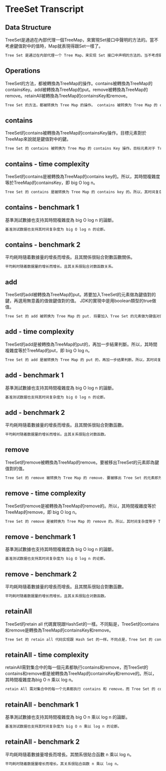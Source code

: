 # TreeSet Transcript

## Data Structure

TreeSet是通過在內部代理一個TreeMap，來實現Set接口中聲明的方法的。當不考慮鍵值對中的值時，Map就表現得跟Set一樣了。

```txt
Tree Set 是通过在内部代理一个 Tree Map，来实现 Set 接口中声明的方法的。当不考虑键值对中的值时，Map 就表现得跟 Set 一样了。
```

## Operations

TreeSet的方法，都被轉換為TreeMap的操作。contains被轉換為TreeMap的containsKey。add被轉換為TreeMap的put。remove被轉換為TreeMap的remove。retainAll被轉換為TreeMap的containsKey和remove。

```txt
Tree Set 的方法，都被转换为 Tree Map 的操作。 contains 被转换为 Tree Map 的 contains Key.  add 被转换为 Tree Map 的 put。. remove 被转换为 Tree Map 的 remove.  retain All 被转换为 Tree Map 的 contains Key 和 remove.
```

## contains

TreeSet的contains被轉換為TreeMap的containsKey操作。目標元素對於TreeMap來說就是鍵值對中的鍵。

```txt
Tree Set 的 contains 被转换为 Tree Map 的 contains Key 操作。目标元素对于 Tree Map 来说就是键值对中的键。
```

## contains - time complexity

TreeSet的contains是被轉換為TreeMap的contains key的。所以，其時間複雜度等於TreeMap的containsKey，即 big O log n。

```txt
Tree Set 的 contains 是被转换为 Tree Map 的 contains key 的。所以，其时间复杂度等于 Tree Map 的 contains Key，即 big O log n。
```

## contains - benchmark 1

基準測試數據也支持其時間複雜度為 big O log n 的論斷。

```txt
基准测试数据也支持其时间复杂度为 big O log n 的论断。
```

## contains - benchmark 2

平均耗時隨着數據量的增長而增長。且其關係很貼合對數函數關係。

```txt
平均耗时随着数据量的增长而增长。且其关系很贴合对数函数关系。
```

## add

TreeSet的add被轉換為TreeMap的put。將要加入TreeSet的元素做為鍵值對的鍵，再選用無意義的值做鍵值對的值。 JDK的實現中是用boolean類型的true做值。

```txt
Tree Set 的 add 被转换为 Tree Map 的 put. 将要加入 Tree Set 的元素做为键值对的键，再选用无意义的值做键值对的值。 JDK的实现中是用 boolean 类型的 true 做值。
```

## add - time complexity

TreeSet的add是被轉換為TreeMap的put的，再加一步結果判斷。所以，其時間複雜度等於TreeMap的put，即 big O log n。

```txt
Tree Set 的 add 是被转换为 Tree Map 的 put 的，再加一步结果判断。所以，其时间复杂度等于 Tree Map 的 put，即 big O log n。
```

## add - benchmark 1

基準測試數據也支持其時間複雜度為 big O log n 的論斷。

```txt
基准测试数据也支持其时间复杂度为 big O log n 的论断。
```

## add - benchmark 2

平均耗時隨着數據量的增長而增長。且其關係很貼合對數函數。

```txt
平均耗时随着数据量的增长而增长。且其关系很贴合对数函数。
```

## remove

TreeSet的remove被轉換為TreeMap的remove。要被移出TreeSet的元素即為鍵值對的值。

```txt
Tree Set 的 remove 被转换为 Tree Map 的 remove. 要被移出 Tree Set 的元素即为键值对的值。
```

## remove - time complexity

TreeSet的remove是被轉換為TreeMap的remove的。所以，其時間複雜度等於TreeMap的remove，即 big O log n。

```txt
Tree Set 的 remove 是被转换为 Tree Map 的 remove 的。所以，其时间复杂度等于 Tree Map 的 remove，即 big O log n.
```

## remove - benchmark 1

基準測試數據也支持其時間複雜度為 big O log n 的論斷。

```txt
基准测试数据也支持其时间复杂度为 big O log n 的论断。
```

## remove - benchmark 2

平均耗時隨着數據量的增長而增長。且其關系很貼合對數函數。

```txt
平均耗时随着数据量的增长而增长。且其关系很贴合对数函数。
```

## retainAll

TreeSet的retain all 代碼實現跟HashSet的一樣。不同點是，TreeSet的contains和remove是轉換為TreeMap的containsKey和remove。

```txt
Tree Set 的 retain all 代码实现跟 Hash Set 的一样。不同点是，Tree Set 的 contains 和 remove 是转换为 Tree Map 的 contains Key 和remove.
```

## retainAll - time complexity

retainAll需對集合中的每一個元素都執行contains和remove，而TreeSet的contains和remove都是被轉換為TreeMap的containsKey和remove的。所以，其時間複雜度為big O n 乘以 log n。

```txt
retain All 需对集合中的每一个元素都执行 contains 和 remove，而 Tree Set 的 contains 和 remove 都是被转换为 Tree Map 的contains Key 和 remove 的。所以，其时间复杂度为big O n 乘以 log n。
```

## retainAll - benchmark 1

基準測試數據也支持其時間複雜度為 big O n 乘以 log n 的論斷。

```txt
基准测试数据也支持其时间复杂度为 big O n 乘以 log n 的论断。
```

## retainAll - benchmark 2

平均耗時隨着數據量增長而增長。其關系很貼合函數 n 乘以 log n。

```txt
平均耗时随着数据量增长而增长。其关系很贴合函数 n 乘以 log n。
```